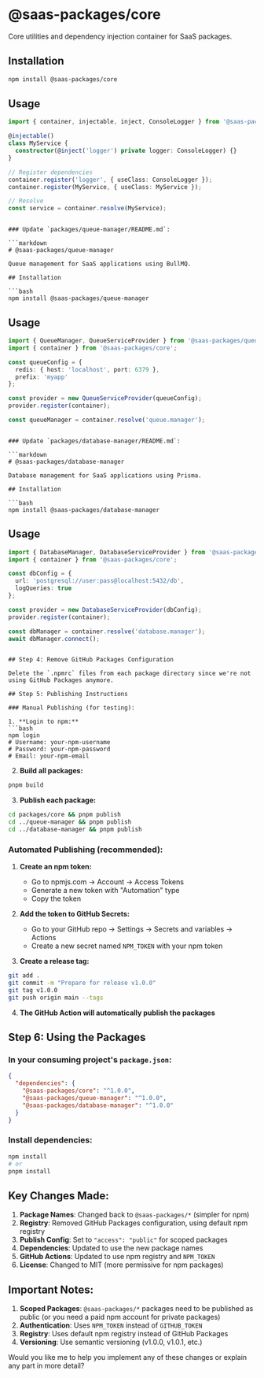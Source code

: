 # @saas-packages/core

Core utilities and dependency injection container for SaaS packages.

## Installation

```bash
npm install @saas-packages/core
```

## Usage

```typescript
import { container, injectable, inject, ConsoleLogger } from '@saas-packages/core';

@injectable()
class MyService {
  constructor(@inject('logger') private logger: ConsoleLogger) {}
}

// Register dependencies
container.register('logger', { useClass: ConsoleLogger });
container.register(MyService, { useClass: MyService });

// Resolve
const service = container.resolve(MyService);
```
```

### Update `packages/queue-manager/README.md`:

```markdown
# @saas-packages/queue-manager

Queue management for SaaS applications using BullMQ.

## Installation

```bash
npm install @saas-packages/queue-manager
```

## Usage

```typescript
import { QueueManager, QueueServiceProvider } from '@saas-packages/queue-manager';
import { container } from '@saas-packages/core';

const queueConfig = {
  redis: { host: 'localhost', port: 6379 },
  prefix: 'myapp'
};

const provider = new QueueServiceProvider(queueConfig);
provider.register(container);

const queueManager = container.resolve('queue.manager');
```
```

### Update `packages/database-manager/README.md`:

```markdown
# @saas-packages/database-manager

Database management for SaaS applications using Prisma.

## Installation

```bash
npm install @saas-packages/database-manager
```

## Usage

```typescript
import { DatabaseManager, DatabaseServiceProvider } from '@saas-packages/database-manager';
import { container } from '@saas-packages/core';

const dbConfig = {
  url: 'postgresql://user:pass@localhost:5432/db',
  logQueries: true
};

const provider = new DatabaseServiceProvider(dbConfig);
provider.register(container);

const dbManager = container.resolve('database.manager');
await dbManager.connect();
```
```

## Step 4: Remove GitHub Packages Configuration

Delete the `.npmrc` files from each package directory since we're not using GitHub Packages anymore.

## Step 5: Publishing Instructions

### Manual Publishing (for testing):

1. **Login to npm:**
```bash
npm login
# Username: your-npm-username
# Password: your-npm-password
# Email: your-npm-email
```

2. **Build all packages:**
```bash
pnpm build
```

3. **Publish each package:**
```bash
cd packages/core && pnpm publish
cd ../queue-manager && pnpm publish
cd ../database-manager && pnpm publish
```

### Automated Publishing (recommended):

1. **Create an npm token:**
   - Go to npmjs.com → Account → Access Tokens
   - Generate a new token with "Automation" type
   - Copy the token

2. **Add the token to GitHub Secrets:**
   - Go to your GitHub repo → Settings → Secrets and variables → Actions
   - Create a new secret named `NPM_TOKEN` with your npm token

3. **Create a release tag:**
```bash
git add .
git commit -m "Prepare for release v1.0.0"
git tag v1.0.0
git push origin main --tags
```

4. **The GitHub Action will automatically publish the packages**

## Step 6: Using the Packages

### In your consuming project's `package.json`:

```json
{
  "dependencies": {
    "@saas-packages/core": "^1.0.0",
    "@saas-packages/queue-manager": "^1.0.0",
    "@saas-packages/database-manager": "^1.0.0"
  }
}
```

### Install dependencies:
```bash
npm install
# or
pnpm install
```

## Key Changes Made:

1. **Package Names**: Changed back to `@saas-packages/*` (simpler for npm)
2. **Registry**: Removed GitHub Packages configuration, using default npm registry
3. **Publish Config**: Set to `"access": "public"` for scoped packages
4. **Dependencies**: Updated to use the new package names
5. **GitHub Actions**: Updated to use npm registry and `NPM_TOKEN`
6. **License**: Changed to MIT (more permissive for npm packages)

## Important Notes:

1. **Scoped Packages**: `@saas-packages/*` packages need to be published as public (or you need a paid npm account for private packages)
2. **Authentication**: Uses `NPM_TOKEN` instead of `GITHUB_TOKEN`
3. **Registry**: Uses default npm registry instead of GitHub Packages
4. **Versioning**: Use semantic versioning (v1.0.0, v1.0.1, etc.)

Would you like me to help you implement any of these changes or explain any part in more detail?